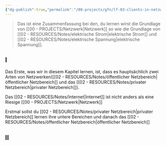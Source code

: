 ```yaml
---
{"dg-publish":true,"permalink":"/00-projects/gfn/lf-03-clients-in-netzwerk-einbinden/","tags":["inProgress","netzwerk","GFN","LF03"],"noteIcon":"","updated":"2024-06-17T16:29:35.600+02:00"}
---
```


> Das ist eine Zusammenfassung bei den, du  lernen wirst die Grundlage von [[00 - PROJECTS/Netzwerk\|Netzwerk]]  so wie die Grundlage von [[02 - RESOURCES/Notes/elektrische Strom\|elektrische Strom]] und [[02 - RESOURCES/Notes/elektrische Spannung\|elektrische Spannung]].
## I
Das Erste, was wir in diesem Kapitel lernen, ist, dass es hauptsächlich zwei Arten von Netzwerken([[02 - RESOURCES/Notes/öffentlicher Netzbereich\|öffentlicher Netzbereich]] und das [[02 - RESOURCES/Notes/privater Netzbereich\|privater Netzbereich]]).

Das [[02 - RESOURCES/Notes/Internet\|Internet]] ist nicht anders als eine Riesige [[00 - PROJECTS/Netzwerk\|Netzwerk]]

Erstmal sollst du [[02 - RESOURCES/Notes/privater Netzbereich\|privater Netzbereich]] lernen ihre untere Bereichen und danach das [[02 - RESOURCES/Notes/öffentlicher Netzbereich\|öffentlicher Netzbereich]]

## II
